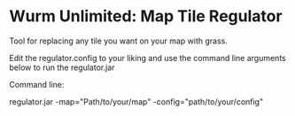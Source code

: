 # Wurm Unlimited: Map Tile Regulator
Tool for replacing any tile you want on your map with grass.

Edit the regulator.config to your liking and use the command line arguments below to run the regulator.jar

Command line:

regulator.jar -map="Path/to/your/map" -config="path/to/your/config"
